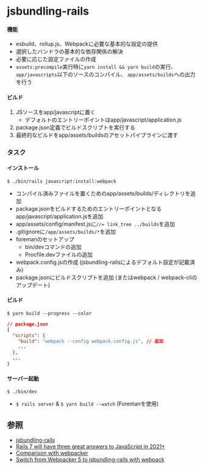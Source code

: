 # jsbundling-rails
#### 機能
- esbuild、rollup.js、Webpackに必要な基本的な設定の提供
- 選択したバンドラの基本的な依存関係の解決
- 必要に応じた設定ファイルの作成
- `assets:precompile`実行時に`yarn install && yarn build`の実行、
  `app/javascripts`以下のソースのコンパイル、
  `app/assets/builds`への出力を行う

#### ビルド
1. JSソースをapp/javascriptに置く
    - デフォルトのエントリーポイントはapp/javascript/application.js
2. package.json定義でビルドスクリプトを実行する
3. 最終的なビルドをapp/assets/buildsのアセットパイプラインに渡す

### タスク
#### インストール
```
$ ./bin/rails javascript:install:webpack
```

- コンパイル済みファイルを置くためのapp/assets/builds/ディレクトリを追加
- package.jsonをビルドするためのエントリーポイントとなるapp/javascript/application.jsを追加
- app/assets/config/manifest.jsに`//= link_tree ../builds`を追加
- .gitignoreに`/app/assets/builds/*`を追加
- foremanのセットアップ
  - bin/devコマンドの追加
  - Procfile.devファイルの追加
- webpack.config.jsの作成 (jsbundling-railsによるデフォルト設定が記載済み)
- package.jsonにビルドスクリプトを追加 (またはwebpack / webpack-cliのアップデート)


#### ビルド
```
$ yarn build --progress --color
```

```json
// package.json
{
  "scripts": {
    "build": "webpack --config webpack.config.js", // 追加
    ...
  },
  ...
}
```

#### サーバー起動
```
$ ./bin/dev
```

- `$ rails server` & `$ yarn build --watch` (Foremanを使用)

## 参照
- [jsbundling-rails](https://github.com/rails/jsbundling-rails)
- [Rails 7 will have three great answers to JavaScript in 2021+](https://world.hey.com/dhh/rails-7-will-have-three-great-answers-to-javascript-in-2021-8d68191b)
- [Comparison with webpacker](https://github.com/rails/jsbundling-rails/blob/8b4d2a95bc4bf5c5d590813242ac8f0aee0567fc/docs/comparison_with_webpacker.md)
- [Switch from Webpacker 5 to jsbundling-rails with webpack](https://github.com/rails/jsbundling-rails/blob/main/docs/switch_from_webpacker.md)
